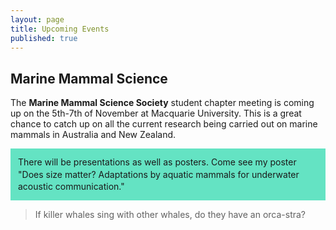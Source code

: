 ```yaml
---
layout: page
title: Upcoming Events
published: true
---
```




## Marine Mammal Science
The **Marine Mammal Science Society** student chapter meeting is coming up on the 5th-7th of November at Macquarie University. This is a great chance to catch up on all the current research being carried out on marine mammals in Australia and New Zealand.

<div style="padding:12px;background-color:#64e3c3;line-height:1.4;">
There will be presentations as well as posters. Come see my poster "Does size matter? Adaptations by aquatic mammals for underwater acoustic communication."
</div> 

> If killer whales sing with other whales, do they have an orca-stra?


